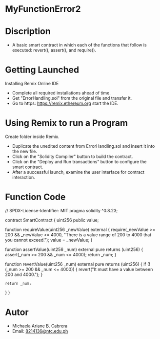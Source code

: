 # MyFunctionError2
# Discription 
* A basic smart contract in which each of the functions that follow is executed: revert(), assert(), and require().

# Getting Launched
Installing Remix Online IDE

* Complete all required installations ahead of time.
* Get "ErrorHandling.sol" from the original file and transfer it.
* Go to https: https://remix.ethereum.org start the IDE.

# Using Remix to run a Program
Create folder inside Remix.

* Duplicate the unedited content from ErrorHandling.sol and insert it into the new file.
* Click on the "Solidity Compiler" button to build the contract.
* Click on the "Deploy and Run transactions" button to configure the smart contract.
* After a successful launch, examine the user interface for contract interaction.

# Function Code

// SPDX-License-Identifier: MIT
pragma solidity ^0.8.23;

contract SmartContract {
  uint256 public value;

  function requireValue(uint256 _newValue) external {
    require(_newValue >= 200 && _newValue <= 4000, "There is a value range of 200 to 4000 that you cannot exceed.");
    value = _newValue;
  }

  function assertValue(uint256 _num) external pure returns (uint256) {
    assert(_num >= 200 && _num <= 4000);
    return _num;
  }

  function revertValue(uint256 _num) external pure returns (uint256) {
    if (!(_num >= 200 && _num <= 4000)) {
      revert("It must have a value between 200 and 4000.");
    }

    return _num;
  }
}

# Autor
* Michaela Ariane B. Cabrera
* Email: 8214136@ntc.edu.ph

